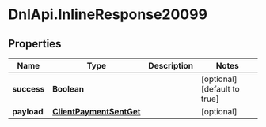 # DnlApi.InlineResponse20099

## Properties
Name | Type | Description | Notes
------------ | ------------- | ------------- | -------------
**success** | **Boolean** |  | [optional] [default to true]
**payload** | [**ClientPaymentSentGet**](ClientPaymentSentGet.md) |  | [optional] 


